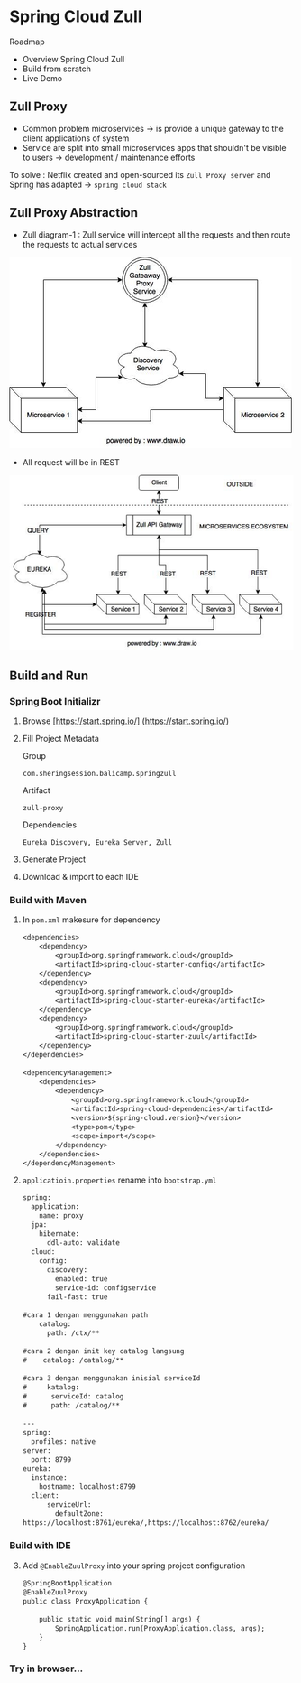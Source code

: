 # Spring Cloud Zull #

Roadmap

* Overview Spring Cloud Zull 
* Build from scratch
* Live Demo

## Zull Proxy ##

* Common problem microservices -> is provide a unique gateway to the client applications of system
* Service are split into small microservices apps that shouldn't be visible to users -> development / maintenance efforts

To solve : Netflix created and open-sourced its `Zull Proxy server` and Spring has adapted -> `spring cloud stack`

## Zull Proxy Abstraction ##

* Zull diagram-1 : Zull service will intercept all the requests and then route the requests to actual services

![Zull-diagram-1](img/zull-proxy-1.jpg)

* All request will be in REST 

![Zull-diagram-2](img/zull-proxy-2.jpg)

## Build and Run ##

### Spring Boot Initializr ###

1. Browse [https://start.spring.io/] (https://start.spring.io/)

2. Fill Project Metadata

    Group
    
    ```
    com.sheringsession.balicamp.springzull    
    ```

    Artifact
    
    ```
    zull-proxy
    ```
   
    Dependencies
    
    ```
    Eureka Discovery, Eureka Server, Zull
    ```
   
3. Generate Project

4. Download & import to each IDE
    

### Build with Maven ###

1. In `pom.xml` makesure for dependency
    
    ```
    <dependencies>
		<dependency>
			<groupId>org.springframework.cloud</groupId>
			<artifactId>spring-cloud-starter-config</artifactId>
		</dependency>
		<dependency>
			<groupId>org.springframework.cloud</groupId>
			<artifactId>spring-cloud-starter-eureka</artifactId>
		</dependency>
		<dependency>
			<groupId>org.springframework.cloud</groupId>
			<artifactId>spring-cloud-starter-zuul</artifactId>
		</dependency>
	</dependencies>
    
    <dependencyManagement>
		<dependencies>
			<dependency>
				<groupId>org.springframework.cloud</groupId>
				<artifactId>spring-cloud-dependencies</artifactId>
				<version>${spring-cloud.version}</version>
				<type>pom</type>
				<scope>import</scope>
			</dependency>
		</dependencies>
	</dependencyManagement>
    ```

2. `applicatioin.properties` rename into `bootstrap.yml`

    ```
    spring:
      application:
        name: proxy
      jpa:
        hibernate:
          ddl-auto: validate
      cloud:
        config:
          discovery:
            enabled: true
            service-id: configservice
          fail-fast: true

    #cara 1 dengan menggunakan path
        catalog:
          path: /ctx/**

    #cara 2 dengan init key catalog langsung
    #    catalog: /catalog/**

    #cara 3 dengan menggunakan inisial serviceId
    #     katalog:
    #      serviceId: catalog
    #      path: /catalog/**

    ---
    spring:
      profiles: native
    server:
      port: 8799
    eureka:
      instance:
        hostname: localhost:8799
      client:
          serviceUrl:
            defaultZone: https://localhost:8761/eureka/,https://localhost:8762/eureka/
    ```

### Build with IDE ###

3. Add `@EnableZuulProxy` into your spring project configuration

    ```
    @SpringBootApplication
    @EnableZuulProxy
    public class ProxyApplication {

        public static void main(String[] args) {
            SpringApplication.run(ProxyApplication.class, args);
        }
    }
    ```

### Try in browser... ###